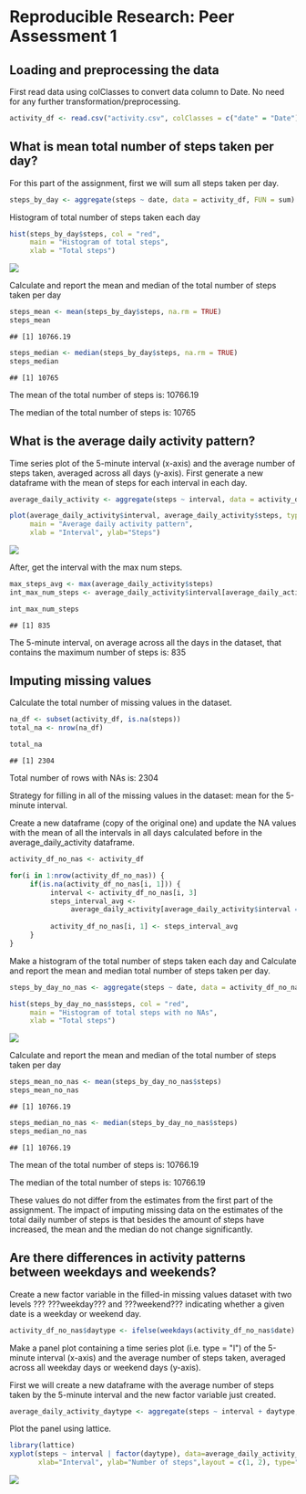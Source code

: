 # Reproducible Research: Peer Assessment 1


## Loading and preprocessing the data

First read data using colClasses to convert data column to Date. No need for any further transformation/preprocessing.


```r
activity_df <- read.csv("activity.csv", colClasses = c("date" = "Date"))
```

## What is mean total number of steps taken per day?

For this part of the assignment, first we will sum all steps taken per day.


```r
steps_by_day <- aggregate(steps ~ date, data = activity_df, FUN = sum)
```

Histogram of total number of steps taken each day

```r
hist(steps_by_day$steps, col = "red",
     main = "Histogram of total steps",
     xlab = "Total steps")
```

![](PA1_template_files/figure-html/unnamed-chunk-3-1.png) 

Calculate and report the mean and median of the total number of steps taken per day


```r
steps_mean <- mean(steps_by_day$steps, na.rm = TRUE)
steps_mean
```

```
## [1] 10766.19
```

```r
steps_median <- median(steps_by_day$steps, na.rm = TRUE)
steps_median
```

```
## [1] 10765
```

The mean of the total number of steps is: 10766.19

The median of the total number of steps is: 10765

## What is the average daily activity pattern?

Time series plot of the 5-minute interval (x-axis) and the average number of steps taken, averaged across all days (y-axis). First generate a new dataframe with the mean of steps for each interval in each day.


```r
average_daily_activity <- aggregate(steps ~ interval, data = activity_df, FUN = mean)

plot(average_daily_activity$interval, average_daily_activity$steps, type = "l", 
     main = "Average daily activity pattern", 
     xlab = "Interval", ylab="Steps")
```

![](PA1_template_files/figure-html/unnamed-chunk-5-1.png) 

After, get the interval with the max num steps.


```r
max_steps_avg <- max(average_daily_activity$steps)
int_max_num_steps <- average_daily_activity$interval[average_daily_activity$steps == max_steps_avg]

int_max_num_steps
```

```
## [1] 835
```

The 5-minute interval, on average across all the days in the dataset, that contains the maximum number of steps is: 835

## Imputing missing values

Calculate the total number of missing values in the dataset.


```r
na_df <- subset(activity_df, is.na(steps))
total_na <- nrow(na_df)

total_na
```

```
## [1] 2304
```

Total number of rows with NAs is: 2304

Strategy for filling in all of the missing values in the dataset: mean for the 5-minute interval.

Create a new dataframe (copy of the original one) and update the NA values with the mean of all the intervals in all days calculated before in the average_daily_activity dataframe.


```r
activity_df_no_nas <- activity_df

for(i in 1:nrow(activity_df_no_nas)) {
     if(is.na(activity_df_no_nas[i, 1])) {
          interval <- activity_df_no_nas[i, 3]
          steps_interval_avg <- 
               average_daily_activity[average_daily_activity$interval == interval, 2]
          
          activity_df_no_nas[i, 1] <- steps_interval_avg
     }
}
```

Make a histogram of the total number of steps taken each day and Calculate and report the mean and median total number of steps taken per day.


```r
steps_by_day_no_nas <- aggregate(steps ~ date, data = activity_df_no_nas, FUN = sum)

hist(steps_by_day_no_nas$steps, col = "red",
     main = "Histogram of total steps with no NAs",
     xlab = "Total steps")
```

![](PA1_template_files/figure-html/unnamed-chunk-9-1.png) 

Calculate and report the mean and median of the total number of steps taken per day


```r
steps_mean_no_nas <- mean(steps_by_day_no_nas$steps)
steps_mean_no_nas
```

```
## [1] 10766.19
```

```r
steps_median_no_nas <- median(steps_by_day_no_nas$steps)
steps_median_no_nas
```

```
## [1] 10766.19
```

The mean of the total number of steps is: 10766.19

The median of the total number of steps is: 10766.19

These values do not differ from the estimates from the first part of the assignment. The impact of imputing missing data on the estimates of the total daily number of steps is that besides the amount of steps have increased, the mean and the median do not change significantly.

## Are there differences in activity patterns between weekdays and weekends?

Create a new factor variable in the filled-in missing values dataset with two levels ??? ???weekday??? and ???weekend??? indicating whether a given date is a weekday or weekend day.


```r
activity_df_no_nas$daytype <- ifelse(weekdays(activity_df_no_nas$date) %in% c("Saturday","Sunday"), "weekend", "weekday")
```

Make a panel plot containing a time series plot (i.e. type = "l") of the 5-minute interval (x-axis) and the average number of steps taken, averaged across all weekday days or weekend days (y-axis).

First we will create a new dataframe with the average number of steps taken by the 5-minute interval and the new factor variable just created.


```r
average_daily_activity_daytype <- aggregate(steps ~ interval + daytype, data = activity_df_no_nas, FUN = mean)
```

Plot the panel using lattice.


```r
library(lattice)
xyplot(steps ~ interval | factor(daytype), data=average_daily_activity_daytype,
       xlab="Interval", ylab="Number of steps",layout = c(1, 2), type="l")
```

![](PA1_template_files/figure-html/unnamed-chunk-13-1.png) 
